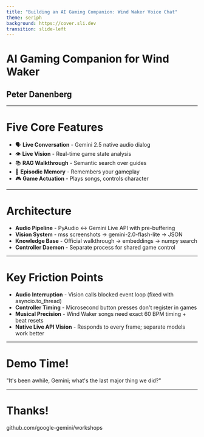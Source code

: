 ```yaml
---
title: "Building an AI Gaming Companion: Wind Waker Voice Chat"
theme: seriph
background: https://cover.sli.dev
transition: slide-left
---
```


# AI Gaming Companion for Wind Waker

## Peter Danenberg

---

# Five Core Features

<v-clicks>

- 🗣️ **Live Conversation** - Gemini 2.5 native audio dialog
- 👁️ **Live Vision** - Real-time game state analysis  
- 📚 **RAG Walkthrough** - Semantic search over guides
- 🧠 **Episodic Memory** - Remembers your gameplay
- 🎮 **Game Actuation** - Plays songs, controls character

</v-clicks>

---

# Architecture

<v-clicks>

- **Audio Pipeline** - PyAudio ↔ Gemini Live API with pre-buffering
- **Vision System** - mss screenshots → gemini-2.0-flash-lite → JSON
- **Knowledge Base** - Official walkthrough → embeddings → numpy search
- **Controller Daemon** - Separate process for shared game control

</v-clicks>

---

# Key Friction Points

<v-clicks>

- **Audio Interruption** - Vision calls blocked event loop (fixed with asyncio.to_thread)
- **Controller Timing** - Microsecond button presses don't register in games
- **Musical Precision** - Wind Waker songs need exact 60 BPM timing + beat resets
- **Native Live API Vision** - Responds to every frame; separate models work better

</v-clicks>

---

# Demo Time!

<div class="text-center text-2xl mt-20">
"It's been awhile, Gemini; what's the last major thing we did?"
</div>

---

# Thanks!

<div class="text-center">
github.com/google-gemini/workshops
</div>
